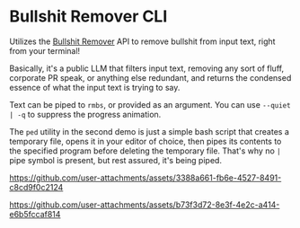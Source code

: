 # Bullshit Remover CLI

Utilizes the [Bullshit Remover](https://www.bullshitremover.com/) API to remove bullshit from input text, right from your terminal!

Basically, it's a public LLM that filters input text, removing any sort of fluff, corporate PR speak, or anything else redundant, and returns the condensed essence of what the input text is trying to say.

Text can be piped to `rmbs`, or provided as an argument. You can use `--quiet | -q` to suppress the progress animation. 

The `ped` utility in the second demo is just a simple bash script that creates a temporary file, opens it in your editor of choice, then pipes its contents to the specified program before deleting the temporary file. That's why no `|` pipe symbol is present, but rest assured, it's being piped.

https://github.com/user-attachments/assets/3388a661-fb6e-4527-8491-c8cd9f0c2124

https://github.com/user-attachments/assets/b73f3d72-8e3f-4e2c-a414-e6b5fccaf814

